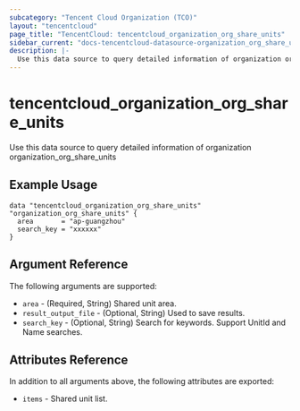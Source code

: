 ```yaml
---
subcategory: "Tencent Cloud Organization (TCO)"
layout: "tencentcloud"
page_title: "TencentCloud: tencentcloud_organization_org_share_units"
sidebar_current: "docs-tencentcloud-datasource-organization_org_share_units"
description: |-
  Use this data source to query detailed information of organization organization_org_share_units
---
```


# tencentcloud_organization_org_share_units

Use this data source to query detailed information of organization organization_org_share_units

## Example Usage

```hcl
data "tencentcloud_organization_org_share_units" "organization_org_share_units" {
  area       = "ap-guangzhou"
  search_key = "xxxxxx"
}
```

## Argument Reference

The following arguments are supported:

* `area` - (Required, String) Shared unit area.
* `result_output_file` - (Optional, String) Used to save results.
* `search_key` - (Optional, String) Search for keywords. Support UnitId and Name searches.

## Attributes Reference

In addition to all arguments above, the following attributes are exported:

* `items` - Shared unit list.




